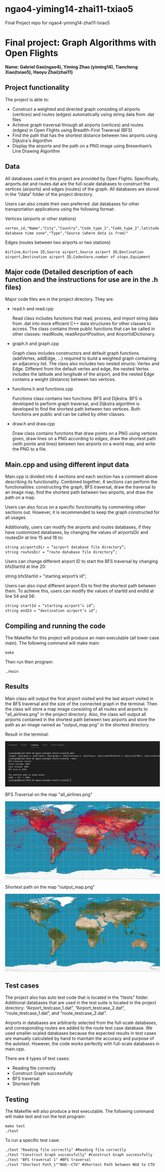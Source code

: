# ngao4-yiming14-zhai11-txiao5
Final Project repo for ngao4-yiming14-zhai11-txiao5

# **Final project: Graph Algorithms with Open Flights**

**Name: Gabriel Gao(ngao4), Yiming Zhao (yiming14), Tiancheng Xiao(txiao5), Haoyu Zhai(zhai11)**

## **Project functionality**

The project is able to:
- Construct a weighted and directed graph consisting of airports (vertices) and routes (edges) automatically using string data from .dat files
- Achieve graph traversal through all airports (vertices) and routes (edges) in Open Flights using Breadth-First Traversal (BFS)
- Find the path that has the shortest distance between two airports using Dijkstra's Algorithm
- Display the airports and the path on a PNG image using Bresenham’s Line Drawing Algorithm

## **Data**

All databases used in this project are provided by Open Flights. Specifically, airports.dat and routes.dat are the full-scale databases to construct the vertices (airports) and edges (routes) of the graph. All databases are stored in the “/data” folder of the project directory.

Users can also create their own preferred .dat databases for other transportation applications using the following format:

Vertices (airports or other stations)

    vertex_id,"Name","City","Country","Code_type_1","Code_type_2",latitude,longitude,altitude,timezone,"DST","Tz database time zone","Type","Source (where data is from)"

Edges (routes between two airports or two stations)

    Airline,Airline ID,Source airport,Source airport ID,Destination airport,Destination airport ID,Codeshare,number of stops,Equipment


## **Major code** (Detailed description of each function and the instructions for use are in the .h files) 

Major code files are in the project directory. They are:
- read.h and read.cpp

  Read class includes functions that read, process, and import string data from .dat into more efficient C++ data structures for other classes to access. The class contains three public functions that can be called in other classes: readRoute, readAirportPosition, and AirportIdDictionary.

- graph.h and graph.cpp

  Graph class includes constructors and default graph functions (addVertex, addEdge, …) required to build a weighted graph containing an adjacency list. The class also includes two nested structs: Vertex and Edge. Different from the default vertex and edge, the nested Vertex includes the latitude and longitude of the airport, and the nested Edge contains a weight (distance) between two vertices.

- functions.h and functions.cpp

  Functions class contains two functions: BFS and Dijkstra. BFS is developed to perform graph traversal, and Dijkstra algorithm is developed to find the shortest path between two vertices. Both functions are public and can be called by other classes.

- draw.h and draw.cpp

  Draw class contains functions that draw points on a PNG using vertices given, draw lines on a PNG according to edges, draw the shortest path (with points and lines) between two airports on a world map, and write the PNG to a file.

## **Main.cpp and using different input data**

Main.cpp is divided into 4 sections and each section has a comment above describing its functionality. Combined together, 4 sections can perform the functionalities: constructing the graph, BFS traversal, draw the traversal to an image map, find the shortest path between two airports, and draw the path on a map.

Users can also focus on a specific functionality by commenting other sections out. However, it is recommended to keep the graph constructed for all usages.

Additionally, users can modify the airports and routes databases, if they have customized databases, by changing the values of airportsDir and routesDir at line 15 and 16 to:

	string airportsDir = “airport database file directory”;
	string routesDir = “route database file directory”;

Users can change different airport ID to start the BFS traversal by changing bfsStartId at line 20:

  string bfsStartId = "starting airport’s id";

Users can also input different airport IDs to find the shortest path between them. To achieve this, users can modify the values of startId and endId at line 54 and 56:

	string startId = “starting airport’s id”;
	string endId = “destination airport’s id”;

## **Compiling and running the code**

The Makefile for this project will produce an main executable (all lower case main). The following command will make main:

    make

Then run then program:

    ./main

## **Results**

Main class will output the first airport visited and the last airport visited in the BFS traversal and the size of the connected graph in the terminal. Then the class will store a map image consisting of all routes and airports to "all_airlines.png" in the project directory. Also, the class will output all airports contained in the shortest path between two airports and store the path as an image named as "output_map.png" in the shortest directory.

Result in the terminal:

![terminal result](./document_images/readme_imgs/result1.png)


BFS Traversal on the map "all_airlines.png"

![map1](./all_airlines.png)


Shortest path on the map "output_map.png"

![map2](./output_map.png)


## **Test cases**

The project also has auto test code that is located in the “/tests” folder. Additional databases that are used in the test suite is located in the project directory: “Airport_testcase_1.dat”, “Airport_testcase_2.dat”, “route_testcase_1.dat”, and “route_testcase_2.dat”. 

Airports in databases are arbitrarily selected from the full-scale databases, and corresponding routes are added to the route test case database. We used smaller-scaled databases because the expected results in test cases are manually calculated by hand to maintain the accuracy and purpose of the autotest. However, the code works perfectly with full-scale databases in main.cpp.

There are 4 types of test cases:
- Reading file correctly
- Construct Graph successfully
- BFS traversal
- Shortest Path

## **Testing**

The Makefile will also produce a test executable. The following command will make test and run the test program:

    make test
    ./test

To run a specific test case:

    ./test "Reading file correctly" #Reading file correctly
    ./test "Construct Graph successfully" #Construct Graph successfully
    ./test "BFS traversal 1" #BFS traversal
    ./test "Shortest Path_1""NGO--CTU" #Shortest Path between NGO to CTU


